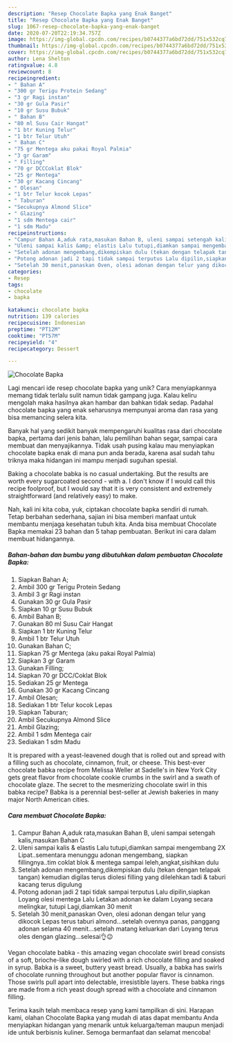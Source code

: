 ```yaml
---
description: "Resep Chocolate Bapka yang Enak Banget"
title: "Resep Chocolate Bapka yang Enak Banget"
slug: 1067-resep-chocolate-bapka-yang-enak-banget
date: 2020-07-20T22:19:34.757Z
image: https://img-global.cpcdn.com/recipes/b0744377a6bd72dd/751x532cq70/chocolate-bapka-foto-resep-utama.jpg
thumbnail: https://img-global.cpcdn.com/recipes/b0744377a6bd72dd/751x532cq70/chocolate-bapka-foto-resep-utama.jpg
cover: https://img-global.cpcdn.com/recipes/b0744377a6bd72dd/751x532cq70/chocolate-bapka-foto-resep-utama.jpg
author: Lena Shelton
ratingvalue: 4.8
reviewcount: 8
recipeingredient:
- " Bahan A"
- "300 gr Terigu Protein Sedang"
- "3 gr Ragi instan"
- "30 gr Gula Pasir"
- "10 gr Susu Bubuk"
- " Bahan B"
- "80 ml Susu Cair Hangat"
- "1 btr Kuning Telur"
- "1 btr Telur Utuh"
- " Bahan C"
- "75 gr Mentega aku pakai Royal Palmia"
- "3 gr Garam"
- " Filling"
- "70 gr DCCCoklat Blok"
- "25 gr Mentega"
- "30 gr Kacang Cincang"
- " Olesan"
- "1 btr Telur kocok Lepas"
- " Taburan"
- "Secukupnya Almond Slice"
- " Glazing"
- "1 sdm Mentega cair"
- "1 sdm Madu"
recipeinstructions:
- "Campur Bahan A,aduk rata,masukan Bahan B, uleni sampai setengah kalis,masukan Bahan C"
- "Uleni sampai kalis &amp; elastis Lalu tutupi,diamkan sampai mengembang 2X Lipat..sementara menunggu adonan mengembang, siapkan fillingnya..tim coklat blok &amp; mentega sampai leleh,angkat,sisihkan dulu"
- "Setelah adonan mengembang,dikempiskan dulu (tekan dengan telapak tangan) kemudian digilas terus diolesi filling yang dilelehkan tadi &amp; taburi kacang terus digulung"
- "Potong adonan jadi 2 tapi tidak sampai terputus Lalu dipilin,siapkan Loyang olesi mentega Lalu Letakan adonan ke dalam Loyang secara melingkar, tutupi Lagi,diamkan 30 menit"
- "Setelah 30 menit,panaskan Oven, olesi adonan dengan telur yang dikocok Lepas terus taburi almond...setelah ovennya panas, panggang adonan selama 40 menit...setelah matang keluarkan dari Loyang terus oles dengan glazing...selesai👌😉"
categories:
- Resep
tags:
- chocolate
- bapka

katakunci: chocolate bapka 
nutrition: 139 calories
recipecuisine: Indonesian
preptime: "PT12M"
cooktime: "PT57M"
recipeyield: "4"
recipecategory: Dessert

---
```



![Chocolate Bapka](https://img-global.cpcdn.com/recipes/b0744377a6bd72dd/751x532cq70/chocolate-bapka-foto-resep-utama.jpg)

Lagi mencari ide resep chocolate bapka yang unik? Cara menyiapkannya memang tidak terlalu sulit namun tidak gampang juga. Kalau keliru mengolah maka hasilnya akan hambar dan bahkan tidak sedap. Padahal chocolate bapka yang enak seharusnya mempunyai aroma dan rasa yang bisa memancing selera kita.

Banyak hal yang sedikit banyak mempengaruhi kualitas rasa dari chocolate bapka, pertama dari jenis bahan, lalu pemilihan bahan segar, sampai cara membuat dan menyajikannya. Tidak usah pusing kalau mau menyiapkan chocolate bapka enak di mana pun anda berada, karena asal sudah tahu triknya maka hidangan ini mampu menjadi suguhan spesial.

Baking a chocolate babka is no casual undertaking. But the results are worth every sugarcoated second - with a. I don&#39;t know if I would call this recipe foolproof, but I would say that it is very consistent and extremely straightforward (and relatively easy) to make.


Nah, kali ini kita coba, yuk, ciptakan chocolate bapka sendiri di rumah. Tetap berbahan sederhana, sajian ini bisa memberi manfaat untuk membantu menjaga kesehatan tubuh kita. Anda bisa membuat Chocolate Bapka memakai 23 bahan dan 5 tahap pembuatan. Berikut ini cara dalam membuat hidangannya.

<!--inarticleads1-->

##### Bahan-bahan dan bumbu yang dibutuhkan dalam pembuatan Chocolate Bapka:

1. Siapkan  Bahan A;
1. Ambil 300 gr Terigu Protein Sedang
1. Ambil 3 gr Ragi instan
1. Gunakan 30 gr Gula Pasir
1. Siapkan 10 gr Susu Bubuk
1. Ambil  Bahan B;
1. Gunakan 80 ml Susu Cair Hangat
1. Siapkan 1 btr Kuning Telur
1. Ambil 1 btr Telur Utuh
1. Gunakan  Bahan C;
1. Siapkan 75 gr Mentega (aku pakai Royal Palmia)
1. Siapkan 3 gr Garam
1. Gunakan  Filling;
1. Siapkan 70 gr DCC/Coklat Blok
1. Sediakan 25 gr Mentega
1. Gunakan 30 gr Kacang Cincang
1. Ambil  Olesan;
1. Sediakan 1 btr Telur kocok Lepas
1. Siapkan  Taburan;
1. Ambil Secukupnya Almond Slice
1. Ambil  Glazing;
1. Ambil 1 sdm Mentega cair
1. Sediakan 1 sdm Madu


It is prepared with a yeast-leavened dough that is rolled out and spread with a filling such as chocolate, cinnamon, fruit, or cheese. This best-ever chocolate babka recipe from Melissa Weller at Sadelle&#39;s in New York City gets great flavor from chocolate cookie crumbs in the swirl and a swath of chocolate glaze. The secret to the mesmerizing chocolate swirl in this babka recipe? Babka is a perennial best-seller at Jewish bakeries in many major North American cities. 

<!--inarticleads2-->

##### Cara membuat Chocolate Bapka:

1. Campur Bahan A,aduk rata,masukan Bahan B, uleni sampai setengah kalis,masukan Bahan C
1. Uleni sampai kalis &amp; elastis Lalu tutupi,diamkan sampai mengembang 2X Lipat..sementara menunggu adonan mengembang, siapkan fillingnya..tim coklat blok &amp; mentega sampai leleh,angkat,sisihkan dulu
1. Setelah adonan mengembang,dikempiskan dulu (tekan dengan telapak tangan) kemudian digilas terus diolesi filling yang dilelehkan tadi &amp; taburi kacang terus digulung
1. Potong adonan jadi 2 tapi tidak sampai terputus Lalu dipilin,siapkan Loyang olesi mentega Lalu Letakan adonan ke dalam Loyang secara melingkar, tutupi Lagi,diamkan 30 menit
1. Setelah 30 menit,panaskan Oven, olesi adonan dengan telur yang dikocok Lepas terus taburi almond...setelah ovennya panas, panggang adonan selama 40 menit...setelah matang keluarkan dari Loyang terus oles dengan glazing...selesai👌😉


Vegan chocolate babka - this amazing vegan chocolate swirl bread consists of a soft, brioche-like dough swirled with a rich chocolate filling and soaked in syrup. Babka is a sweet, buttery yeast bread. Usually, a babka has swirls of chocolate running throughout but another popular flavor is cinnamon. Those swirls pull apart into delectable, irresistible layers. These babka rings are made from a rich yeast dough spread with a chocolate and cinnamon filling. 

Terima kasih telah membaca resep yang kami tampilkan di sini. Harapan kami, olahan Chocolate Bapka yang mudah di atas dapat membantu Anda menyiapkan hidangan yang menarik untuk keluarga/teman maupun menjadi ide untuk berbisnis kuliner. Semoga bermanfaat dan selamat mencoba!
